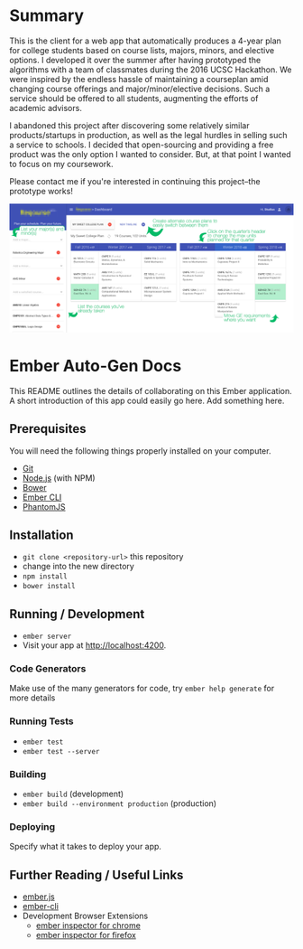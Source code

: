 # Summary
This is the client for a web app that automatically produces a 4-year plan for college students based on course lists, majors, minors, and elective options. I developed it over the summer after having prototyped the algorithms with a team of classmates during the 2016 UCSC Hackathon. We were inspired by the endless hassle of maintaining a courseplan amid changing course offerings and major/minor/elective decisions. Such a service should be offered to all students, augmenting the efforts of academic advisors.

I abandoned this project after discovering some relatively similar products/startups in production, as well as the legal hurdles in selling such a service to schools. I decided that open-sourcing and providing a free product was the only option I wanted to consider. But, at that point I wanted to focus on my coursework.

Please contact me if you're interested in continuing this project–the prototype works!

![prototype screenshot](prototype-screenshot.png?raw=true "Recourse Prototype Screenshot")

# Ember Auto-Gen Docs

This README outlines the details of collaborating on this Ember application.
A short introduction of this app could easily go here. Add something here.

## Prerequisites

You will need the following things properly installed on your computer.

* [Git](http://git-scm.com/)
* [Node.js](http://nodejs.org/) (with NPM)
* [Bower](http://bower.io/)
* [Ember CLI](http://ember-cli.com/)
* [PhantomJS](http://phantomjs.org/)

## Installation

* `git clone <repository-url>` this repository
* change into the new directory
* `npm install`
* `bower install`

## Running / Development

* `ember server`
* Visit your app at [http://localhost:4200](http://localhost:4200).

### Code Generators

Make use of the many generators for code, try `ember help generate` for more details

### Running Tests

* `ember test`
* `ember test --server`

### Building

* `ember build` (development)
* `ember build --environment production` (production)

### Deploying

Specify what it takes to deploy your app.

## Further Reading / Useful Links

* [ember.js](http://emberjs.com/)
* [ember-cli](http://ember-cli.com/)
* Development Browser Extensions
  * [ember inspector for chrome](https://chrome.google.com/webstore/detail/ember-inspector/bmdblncegkenkacieihfhpjfppoconhi)
  * [ember inspector for firefox](https://addons.mozilla.org/en-US/firefox/addon/ember-inspector/)

